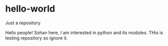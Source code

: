 # hello-world
Just a repository


Hello people!
Sohan here, I am interested in python and its modules.
THis is testing repository so ignore it.
